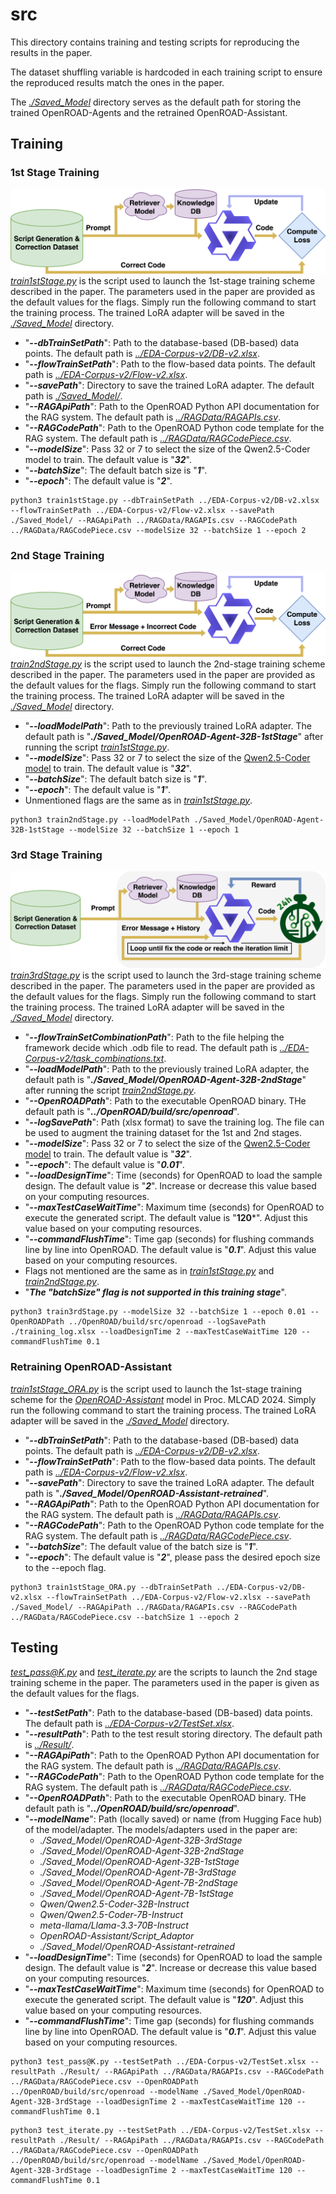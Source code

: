 # src
This directory contains training and testing scripts for reproducing the results in the paper.

The dataset shuffling variable is hardcoded in each training script to ensure the reproduced results match the ones in the paper.

The [*./Saved_Model*](./Saved_Model) directory serves as the default path for storing the trained OpenROAD-Agents and the retrained OpenROAD-Assistant.

## Training

### 1st Stage Training
![1stStage](../Image/1stStage.png)
[*train1stStage.py*](./train1stStage.py) is the script used to launch the 1st-stage training scheme described in the paper. The parameters used in the paper are provided as the default values for the flags. Simply run the following command to start the training process. The trained LoRA adapter will be saved in the [*./Saved_Model*](./Saved_Model) directory.
- "***--dbTrainSetPath***": Path to the database-based (DB-based) data points. The default path is [*../EDA-Corpus-v2/DB-v2.xlsx*](../EDA-Corpus-v2/DB-v2.xlsx).
- "***--flowTrainSetPath***": Path to the flow-based data points. The default path is [*../EDA-Corpus-v2/Flow-v2.xlsx*](../EDA-Corpus-v2/Flow-v2.xlsx).
- "***--savePath***": Directory to save the trained LoRA adapter. The default path is [*./Saved_Model/*](./Saved_Model/).
- "***--RAGApiPath***": Path to the OpenROAD Python API documentation for the RAG system. The default path is [*../RAGData/RAGAPIs.csv*](../RAGData/RAGAPIs.csv).
- "***--RAGCodePath***": Path to the OpenROAD Python code template for the RAG system. The default path is [*../RAGData/RAGCodePiece.csv*](../RAGData/RAGCodePiece.csv).
- "***--modelSize***": Pass 32 or 7 to select the size of the Qwen2.5-Coder model to train. The default value is "***32***".
- "***--batchSize***": The default batch size is "***1***".
- "***--epoch***": The default value is "***2***".
```
python3 train1stStage.py --dbTrainSetPath ../EDA-Corpus-v2/DB-v2.xlsx --flowTrainSetPath ../EDA-Corpus-v2/Flow-v2.xlsx --savePath ./Saved_Model/ --RAGApiPath ../RAGData/RAGAPIs.csv --RAGCodePath ../RAGData/RAGCodePiece.csv --modelSize 32 --batchSize 1 --epoch 2
```

### 2nd Stage Training
![2ndStage](../Image/2ndStage.png)
[*train2ndStage.py*](./train2ndStage.py) is the script used to launch the 2nd-stage training scheme described in the paper. The parameters used in the paper are provided as the default values for the flags. Simply run the following command to start the training process. The trained LoRA adapter will be saved in the [*./Saved_Model*](./Saved_Model) directory.
- "***--loadModelPath***": Path to the previously trained LoRA adapter. The default path is "***./Saved_Model/OpenROAD-Agent-32B-1stStage***" after running the script [*train1stStage.py*](./train1stStage.py).
- "***--modelSize***": Pass 32 or 7 to select the size of the [Qwen2.5-Coder model](https://huggingface.co/collections/Qwen/qwen25-coder-66eaa22e6f99801bf65b0c2f) to train. The default value is "***32***".
- "***--batchSize***": The default batch size is "***1***".
- "***--epoch***": The default value is "***1***".
- Unmentioned flags are the same as in [*train1stStage.py*](./train1stStage.py).
```
python3 train2ndStage.py --loadModelPath ./Saved_Model/OpenROAD-Agent-32B-1stStage --modelSize 32 --batchSize 1 --epoch 1
```

### 3rd Stage Training
![3rdStage](../Image/3rdStage.png)
[*train3rdStage.py*](./train3rdStage.py) is the script used to launch the 3rd-stage training scheme described in the paper. The parameters used in the paper are provided as the default values for the flags. Simply run the following command to start the training process. The trained LoRA adapter will be saved in the [*./Saved_Model*](./Saved_Model) directory.
- "***--flowTrainSetCombinationPath***": Path to the file helping the framework decide which .odb file to read. The default path is [*../EDA-Corpus-v2/task_combinations.txt*](../EDA-Corpus-v2/task_combinations.txt).
- "***--loadModelPath***": Path to the previously trained LoRA adapter, the default path is "***./Saved_Model/OpenROAD-Agent-32B-2ndStage***" after running the script [*train2ndStage.py*](./train2ndStage.py).
- "***--OpenROADPath***": Path to the executable OpenROAD binary. THe default path is "***../OpenROAD/build/src/openroad***".
- "***--logSavePath***": Path (xlsx format) to save the training log. The file can be used to augment the training dataset for the 1st and 2nd stages.
- "***--modelSize***": Pass 32 or 7 to select the size of the [Qwen2.5-Coder model](https://huggingface.co/collections/Qwen/qwen25-coder-66eaa22e6f99801bf65b0c2f) to train. The default value is "***32***".
- "***--epoch***": The default value is "***0.01***".
- "***--loadDesignTime***": Time (seconds) for OpenROAD to load the sample design. The default value is "***2***". Increase or decrease this value based on your computing resources.
- "***--maxTestCaseWaitTime***": Maximum time (seconds) for OpenROAD to execute the generated script. The default value is "**120***". Adjust this value based on your computing resources.
- "***--commandFlushTime***": Time gap (seconds) for flushing commands line by line into OpenROAD. The default value is "***0.1***". Adjust this value based on your computing resources.
- Flags not mentioned are the same as in [*train1stStage.py*](./train1stStage.py) and [*train2ndStage.py*](./train2ndStage.py).
- "***The "batchSize" flag is not supported in this training stage***".
```
python3 train3rdStage.py --modelSize 32 --batchSize 1 --epoch 0.01 --OpenROADPath ../OpenROAD/build/src/openroad --logSavePath ./training_log.xlsx --loadDesignTime 2 --maxTestCaseWaitTime 120 --commandFlushTime 0.1
```

### Retraining OpenROAD-Assistant
[*train1stStage_ORA.py*](./train1stStage_ORA.py) is the script used to launch the 1st-stage training scheme for the [*OpenROAD-Assistant*](https://ieeexplore.ieee.org/document/10740242) model in Proc. MLCAD 2024. Simply run the following command to start the training process. The trained LoRA adapter will be saved in the [*./Saved_Model*](./Saved_Model) directory.
- "***--dbTrainSetPath***": Path to the database-based (DB-based) data points. The default path is [*../EDA-Corpus-v2/DB-v2.xlsx*](../EDA-Corpus-v2/DB-v2.xlsx).
- "***--flowTrainSetPath***": Path to the flow-based data points. The default path is [*../EDA-Corpus-v2/Flow-v2.xlsx*](../EDA-Corpus-v2/Flow-v2.xlsx).
- "***--savePath***": Directory to save the trained LoRA adapter. The default path is "***./Saved_Model/OpenROAD-Assistant-retrained***".
- "***--RAGApiPath***": Path to the OpenROAD Python API documentation for the RAG system. The default path is [*../RAGData/RAGAPIs.csv*](../RAGData/RAGAPIs.csv).
- "***--RAGCodePath***": Path to the OpenROAD Python code template for the RAG system. The default path is [*../RAGData/RAGCodePiece.csv*](../RAGData/RAGCodePiece.csv).
- "***--batchSize***": The default value of the batch size is "***1***".
- "***--epoch***": The default value is "***2***", please pass the desired epoch size to the --epoch flag.
```
python3 train1stStage_ORA.py --dbTrainSetPath ../EDA-Corpus-v2/DB-v2.xlsx --flowTrainSetPath ../EDA-Corpus-v2/Flow-v2.xlsx --savePath ./Saved_Model/ --RAGApiPath ../RAGData/RAGAPIs.csv --RAGCodePath ../RAGData/RAGCodePiece.csv --batchSize 1 --epoch 2
```

## Testing
[*test_pass@K.py*](./test_pass@K.py) and [*test_iterate.py*](./test_iterate.py) are the scripts to launch the 2nd stage training scheme in the paper. The parameters used in the paper is given as the default values for the flags.
- "***--testSetPath***": Path to the database-based (DB-based) data points. The default path is [*../EDA-Corpus-v2/TestSet.xlsx*](../EDA-Corpus-v2/TestSet.xlsx).
- "***--resultPath***": Path to the test result storing directory. The default path is [*../Result/*](../Result/).
- "***--RAGApiPath***": Path to the OpenROAD Python API documentation for the RAG system. The default path is [*../RAGData/RAGAPIs.csv*](../RAGData/RAGAPIs.csv).
- "***--RAGCodePath***": Path to the OpenROAD Python code template for the RAG system. The default path is [*../RAGData/RAGCodePiece.csv*](../RAGData/RAGCodePiece.csv).
- "***--OpenROADPath***": Path to the executable OpenROAD binary. THe default path is "***../OpenROAD/build/src/openroad***".
- "***--modelName***": Path (locally saved) or name (from Hugging Face hub) of the model/adapter. The models/adapters used in the paper are:
  - *./Saved_Model/OpenROAD-Agent-32B-3rdStage*
  - *./Saved_Model/OpenROAD-Agent-32B-2ndStage*
  - *./Saved_Model/OpenROAD-Agent-32B-1stStage*
  - *./Saved_Model/OpenROAD-Agent-7B-3rdStage*
  - *./Saved_Model/OpenROAD-Agent-7B-2ndStage*
  - *./Saved_Model/OpenROAD-Agent-7B-1stStage*
  - *Qwen/Qwen2.5-Coder-32B-Instruct*
  - *Qwen/Qwen2.5-Coder-7B-Instruct*
  - *meta-llama/Llama-3.3-70B-Instruct*
  - *OpenROAD-Assistant/Script_Adaptor*
  - *./Saved_Model/OpenROAD-Assistant-retrained*
- "***--loadDesignTime***": Time (seconds) for OpenROAD to load the sample design. The default value is "***2***". Increase or decrease this value based on your computing resources.
- "***--maxTestCaseWaitTime***": Maximum time (seconds) for OpenROAD to execute the generated script. The default value is "***120***". Adjust this value based on your computing resources.
- "***--commandFlushTime***": Time gap (seconds) for flushing commands line by line into OpenROAD. The default value is "***0.1***". Adjust this value based on your computing resources.
```
python3 test_pass@K.py --testSetPath ../EDA-Corpus-v2/TestSet.xlsx --resultPath ./Result/ --RAGApiPath ../RAGData/RAGAPIs.csv --RAGCodePath ../RAGData/RAGCodePiece.csv --OpenROADPath ../OpenROAD/build/src/openroad --modelName ./Saved_Model/OpenROAD-Agent-32B-3rdStage --loadDesignTime 2 --maxTestCaseWaitTime 120 --commandFlushTime 0.1
```
```
python3 test_iterate.py --testSetPath ../EDA-Corpus-v2/TestSet.xlsx --resultPath ./Result/ --RAGApiPath ../RAGData/RAGAPIs.csv --RAGCodePath ../RAGData/RAGCodePiece.csv --OpenROADPath ../OpenROAD/build/src/openroad --modelName ./Saved_Model/OpenROAD-Agent-32B-3rdStage --loadDesignTime 2 --maxTestCaseWaitTime 120 --commandFlushTime 0.1
```